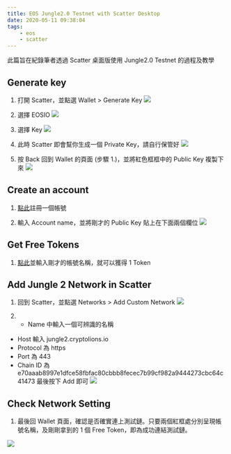 ```yaml
---
title: EOS Jungle2.0 Testnet with Scatter Desktop
date: 2020-05-11 09:38:04
tags:
    - eos
    - scatter
---
```


此篇旨在紀錄筆者透過 Scatter 桌面版使用 Jungle2.0 Testnet 的過程及教學

<!-- more -->

## Generate key

1. 打開 Scatter，並點選 Wallet > Generate Key
   ![](https://i.imgur.com/oKJ3yeP.png)

2. 選擇 EOSIO
   ![](https://i.imgur.com/lueA2wS.png)

3. 選擇 Key
   ![](https://i.imgur.com/FXg23Rp.png)

4. 此時 Scatter 即會幫你生成一個 Private Key，請自行保管好
   ![](https://i.imgur.com/aUjkbB5.png)

5. 按 Back 回到 Wallet 的頁面 (步驟 1.)，並將紅色框框中的 Public Key 複製下來
   ![](https://i.imgur.com/bgycJfo.png)

## Create an account

1. [點此](https://monitor.jungletestnet.io/#account)註冊一個帳號

2. 輸入 Account name，並將剛才的 Public Key 貼上在下面兩個欄位
   ![](https://i.imgur.com/GLgU91k.png)

## Get Free Tokens

1. [點此](http://monitor.jungletestnet.io/#faucet)並輸入剛才的帳號名稱，就可以獲得 1 Token

## Add Jungle 2 Network in Scatter

1. 回到 Scatter，並點選 Networks > Add Custom Network
   ![](https://i.imgur.com/NLKUF1I.png)

2.  - Name 中輸入一個可辨識的名稱

-   Host 輸入 jungle2.cryptolions.io
-   Protocol 為 https
-   Port 為 443
-   Chain ID 為 e70aaab8997e1dfce58fbfac80cbbb8fecec7b99cf982a9444273cbc64c41473
    最後按下 Add 即可
    ![](https://i.imgur.com/oUufXBu.png)

## Check Network Setting

1. 最後回 Wallet 頁面，確認是否確實連上測試鏈。只要兩個紅框處分別呈現帳號名稱，及剛剛拿到的 1 個 Free Token，即為成功連結測試鏈。

![](https://i.imgur.com/XyWA4LK.png)
